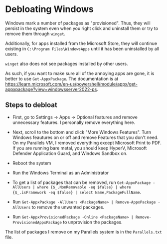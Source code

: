 # Debloating Windows

Windows mark a number of packages as "provisioned". Thus, they will persist in the system even when you right click and uninstall them or try to remove them through `winget`.

Additionally, for apps installed from the Microsoft Store, they will continue existing in `C:\Program Files\WindowsApps` until it has been uninstalled by all users.

`winget` also does not see packages installed by other users.

As such, if you want to make sure all of the annoying apps are gone, it is better to use `Get-AppxPackage`. The documentation is at https://learn.microsoft.com/en-us/powershell/module/appx/get-appxpackage?view=windowsserver2022-ps.

## Steps to debloat

- First, go to Settings -> Apps -> Optional features and remove unnecessary features. I personally remove everything here.

- Next, scroll to the bottom and click "More Windows Features". Turn Windows feautures on or off and remove Features that you don't need. On my Parallels VM, I removed everything except Microsoft Print to PDF. If you are running bare metal, you should keep HyperV, Microsoft Defender Application Guard, and Windows Sandbox on.

- Reboot the system

- Run the Windows Terminal as an Administrator

- To get a list of packages that can be removed, run `Get-AppxPackage -AllUsers | where {$_.NonRemovable -eq $false} | where {$_.isFramework -eq $false} | select Name,PackageFullName`.

- Run `Get-AppxPackage -AllUsers <PackageName> | Remove-AppxPackage -AllUsers` to remove the unwanted packages.

- Run `Get-AppxProvisionedPackage -Online <PackageName> | Remove-ProvisionedAppxPackage` to unprovision the packages.

The list of packages I remove on my Parallels system is in the `Parallels.txt` file.